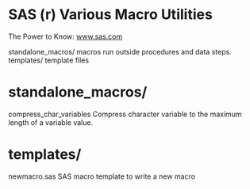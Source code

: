 SAS (r) Various Macro Utilities
===============================
The Power to Know: www.sas.com


standalone_macros/      macros run outside procedures and data steps.
templates/              template files


standalone_macros/
==================
compress_char_variables         Compress character variable to the maximum length of a variable value.


templates/
==========
newmacro.sas                    SAS macro template to write a new macro
